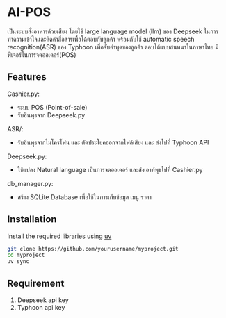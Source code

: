 # AI-POS

เป็นระบบสั่งอาหารด้วยเสียง โดยใช้ large language model (llm) ของ Deepseek ในการทำความเข้าใจและคิดคำสื่อสารเพื่อโด้ตอบกับลูกค้า พร้อมกับใช้ automatic speech recognition(ASR) ของ Typhoon เพื่อจับคำพูดของลูกค้า ตอบโต้แบบสนทนาในภาษาไทย มีฟีเจอร์ในการจดออเดอร์(POS)

## Features

Cashier.py:
- ระบบ POS (Point-of-sale)
- รับอินพุธจาก Deepseek.py

ASR/:
- รับอินพุธจากไมโครโฟน และ ตัดประโยคออกจากไฟล์เสียง และ ส่งไปที่ Typhoon API

Deepseek.py:
- ใช้แปลง Natural language เป็นการจดออเดอร์ และส่งเอาท์พุธไปที่ Cashier.py


db_manager.py:
- สร้าง SQLite Database เพื่อใช้ในการเก็บข้อมูล เมนู ราคา




## Installation

Install the required libraries using [uv](https://docs.astral.sh/uv/)
```bash
git clone https://github.com/yourusername/myproject.git
cd myproject
uv sync
```
## Requirement

1. Deepseek api key
2. Typhoon api key

